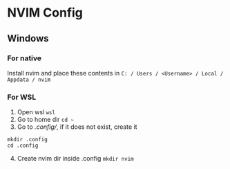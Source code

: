 # NVIM Config

## Windows

### For native
Install nvim and place these contents in ```C: / Users / <Username> / Local / Appdata / nvim```

### For WSL
1) Open wsl 
```wsl```
2) Go to home dir 
```cd ~```
3) Go to *.config/*, if it does not exist, create it 
```
mkdir .config 
cd .config
``` 
4) Create nvim dir inside .config 
```mkdir nvim```
